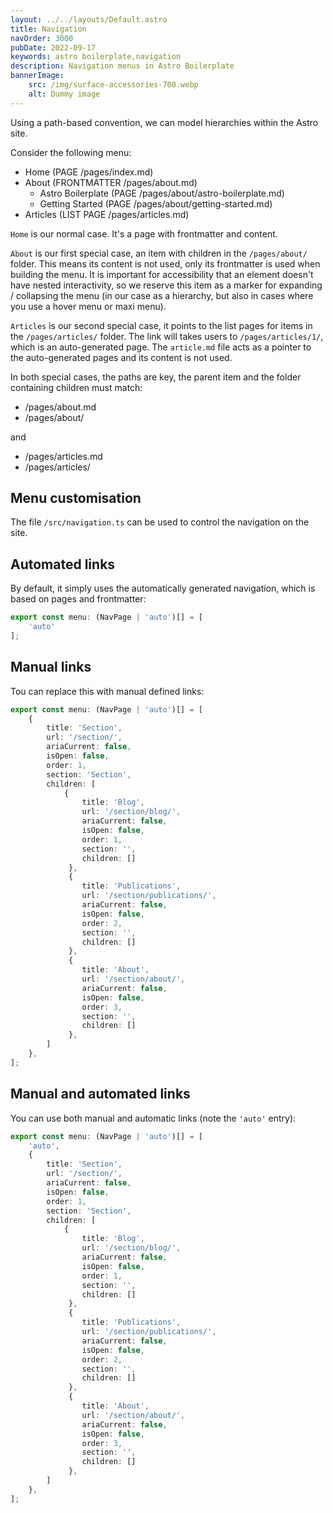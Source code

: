 ```yaml
---
layout: ../../layouts/Default.astro
title: Navigation
navOrder: 3000
pubDate: 2022-09-17
keywords: astro boilerplate,navigation
description: Navigation menus in Astro Boilerplate
bannerImage:
    src: /img/surface-accessories-700.webp
    alt: Dummy image
---
```


Using a path-based convention, we can model hierarchies within the Astro site.

Consider the following menu:

- Home (PAGE /pages/index.md)
- About (FRONTMATTER /pages/about.md)
  - Astro Boilerplate (PAGE /pages/about/astro-boilerplate.md)
  - Getting Started (PAGE /pages/about/getting-started.md)
- Articles (LIST PAGE /pages/articles.md)

`Home` is our normal case. It's a page with frontmatter and content.

`About` is our first special case, an item with children in the `/pages/about/` folder. This means its content is not used, only its frontmatter is used when building the menu. It is important for accessibility that an element doesn't have nested interactivity, so we reserve this item as a marker for expanding / collapsing the menu (in our case as a hierarchy, but also in cases where you use a hover menu or maxi menu).

`Articles` is our second special case, it points to the list pages for items in the `/pages/articles/` folder. The link will takes users to `/pages/articles/1/`, which is an auto-generated page. The `article.md` file acts as a pointer to the auto-generated pages and its content is not used.

In both special cases, the paths are key, the parent item and the folder containing children must match:

- /pages/about.md
- /pages/about/

and

- /pages/articles.md
- /pages/articles/

## Menu customisation

The file `/src/navigation.ts` can be used to control the navigation on the site.

## Automated links

By default, it simply uses the automatically generated navigation, which is based on pages and frontmatter:

```typescript
export const menu: (NavPage | 'auto')[] = [
	'auto'
];
```

## Manual links

Tou can replace this with manual defined links:

```typescript
export const menu: (NavPage | 'auto')[] = [
	{
		title: 'Section',
		url: '/section/',
		ariaCurrent: false,
		isOpen: false,
		order: 1,
		section: 'Section',
		children: [
			{
				title: 'Blog',
				url: '/section/blog/',
				ariaCurrent: false,
				isOpen: false,
				order: 1,
				section: '',
				children: []
			 },
			 {
				title: 'Publications',
				url: '/section/publications/',
				ariaCurrent: false,
				isOpen: false,
				order: 2,
				section: '',
				children: []
			 },
			 {
				title: 'About',
				url: '/section/about/',
				ariaCurrent: false,
				isOpen: false,
				order: 3,
				section: '',
				children: []
			 },
		]
 	},
];
```

## Manual and automated links

You can use both manual and automatic links (note the `'auto'` entry):

```typescript
export const menu: (NavPage | 'auto')[] = [
	'auto',
	{
		title: 'Section',
		url: '/section/',
		ariaCurrent: false,
		isOpen: false,
		order: 1,
		section: 'Section',
		children: [
			{
				title: 'Blog',
				url: '/section/blog/',
				ariaCurrent: false,
				isOpen: false,
				order: 1,
				section: '',
				children: []
			 },
			 {
				title: 'Publications',
				url: '/section/publications/',
				ariaCurrent: false,
				isOpen: false,
				order: 2,
				section: '',
				children: []
			 },
			 {
				title: 'About',
				url: '/section/about/',
				ariaCurrent: false,
				isOpen: false,
				order: 3,
				section: '',
				children: []
			 },
		]
 	},
];
```
